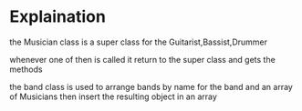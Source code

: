 # Explaination

the Musician class is a super class for the Guitarist,Bassist,Drummer

whenever one of then is called it return to the super class and gets the methods

the band class is used to arrange bands by name for the band and an array of Musicians then insert the resulting object in an array
